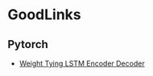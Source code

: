 # GoodLinks

## Pytorch
- [Weight Tying LSTM Encoder Decoder](https://discuss.pytorch.org/t/best-way-to-tie-lstm-weights/12504/8)
